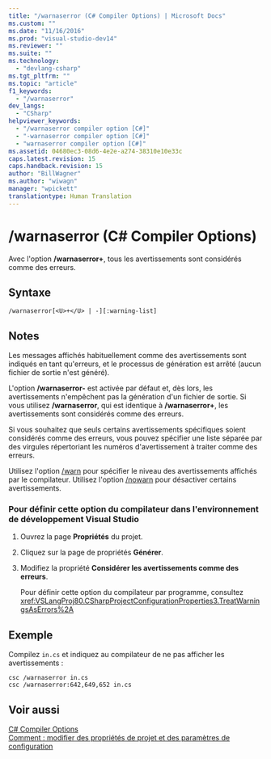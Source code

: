 ```yaml
---
title: "/warnaserror (C# Compiler Options) | Microsoft Docs"
ms.custom: ""
ms.date: "11/16/2016"
ms.prod: "visual-studio-dev14"
ms.reviewer: ""
ms.suite: ""
ms.technology: 
  - "devlang-csharp"
ms.tgt_pltfrm: ""
ms.topic: "article"
f1_keywords: 
  - "/warnaserror"
dev_langs: 
  - "CSharp"
helpviewer_keywords: 
  - "/warnaserror compiler option [C#]"
  - "-warnaserror compiler option [C#]"
  - "warnaserror compiler option [C#]"
ms.assetid: 04680ec3-08d6-4e2e-a274-38310e10e33c
caps.latest.revision: 15
caps.handback.revision: 15
author: "BillWagner"
ms.author: "wiwagn"
manager: "wpickett"
translationtype: Human Translation
---
```

# /warnaserror (C# Compiler Options)
Avec l'option **\/warnaserror\+**, tous les avertissements sont considérés comme des erreurs.  
  
## Syntaxe  
  
```  
/warnaserror[<U>+</U> | -][:warning-list]  
```  
  
## Notes  
 Les messages affichés habituellement comme des avertissements sont indiqués en tant qu'erreurs, et le processus de génération est arrêté \(aucun fichier de sortie n'est généré\).  
  
 L'option **\/warnaserror\-** est activée par défaut et, dès lors, les avertissements n'empêchent pas la génération d'un fichier de sortie.  Si vous utilisez **\/warnaserror**, qui est identique à **\/warnaserror\+**, les avertissements sont considérés comme des erreurs.  
  
 Si vous souhaitez que seuls certains avertissements spécifiques soient considérés comme des erreurs, vous pouvez spécifier une liste séparée par des virgules répertoriant les numéros d'avertissement à traiter comme des erreurs.  
  
 Utilisez l'option [\/warn](../../../csharp/language-reference/compiler-options/warn-compiler-option.md) pour spécifier le niveau des avertissements affichés par le compilateur.  Utilisez l'option [\/nowarn](../../../csharp/language-reference/compiler-options/nowarn-compiler-option.md) pour désactiver certains avertissements.  
  
### Pour définir cette option du compilateur dans l'environnement de développement Visual Studio  
  
1.  Ouvrez la page **Propriétés** du projet.  
  
2.  Cliquez sur la page de propriétés **Générer**.  
  
3.  Modifiez la propriété **Considérer les avertissements comme des erreurs**.  
  
     Pour définir cette option du compilateur par programme, consultez <xref:VSLangProj80.CSharpProjectConfigurationProperties3.TreatWarningsAsErrors%2A>  
  
## Exemple  
 Compilez `in.cs` et indiquez au compilateur de ne pas afficher les avertissements :  
  
```  
csc /warnaserror in.cs  
csc /warnaserror:642,649,652 in.cs  
```  
  
## Voir aussi  
 [C\# Compiler Options](../../../csharp/language-reference/compiler-options/index.md)   
 [Comment : modifier des propriétés de projet et des paramètres de configuration](http://msdn.microsoft.com/fr-fr/e7184bc5-2f2b-4b4f-aa9a-3ecfcbc48b67)
